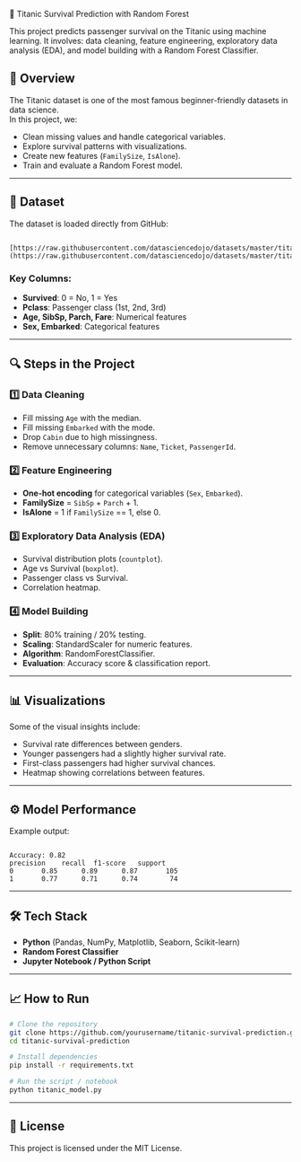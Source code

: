 🚢 Titanic Survival Prediction with Random Forest

This project predicts passenger survival on the Titanic using machine learning. 
It involves: data cleaning, feature engineering, exploratory data analysis (EDA), and model building with a Random Forest Classifier.

## 📌 Overview

The Titanic dataset is one of the most famous beginner-friendly datasets in data science.  
In this project, we:

- Clean missing values and handle categorical variables.
- Explore survival patterns with visualizations.
- Create new features (`FamilySize`, `IsAlone`).
- Train and evaluate a Random Forest model.

---

## 📂 Dataset

The dataset is loaded directly from GitHub:  
```

[https://raw.githubusercontent.com/datasciencedojo/datasets/master/titanic.csv](https://raw.githubusercontent.com/datasciencedojo/datasets/master/titanic.csv)

```

### Key Columns:
- **Survived**: 0 = No, 1 = Yes  
- **Pclass**: Passenger class (1st, 2nd, 3rd)  
- **Age, SibSp, Parch, Fare**: Numerical features  
- **Sex, Embarked**: Categorical features  

---

## 🔍 Steps in the Project

### 1️⃣ Data Cleaning
- Fill missing `Age` with the median.
- Fill missing `Embarked` with the mode.
- Drop `Cabin` due to high missingness.
- Remove unnecessary columns: `Name`, `Ticket`, `PassengerId`.

### 2️⃣ Feature Engineering
- **One-hot encoding** for categorical variables (`Sex`, `Embarked`).
- **FamilySize** = `SibSp` + `Parch` + 1.
- **IsAlone** = 1 if `FamilySize` == 1, else 0.

### 3️⃣ Exploratory Data Analysis (EDA)
- Survival distribution plots (`countplot`).
- Age vs Survival (`boxplot`).
- Passenger class vs Survival.
- Correlation heatmap.

### 4️⃣ Model Building
- **Split**: 80% training / 20% testing.
- **Scaling**: StandardScaler for numeric features.
- **Algorithm**: RandomForestClassifier.
- **Evaluation**: Accuracy score & classification report.

---

## 📊 Visualizations
Some of the visual insights include:
- Survival rate differences between genders.
- Younger passengers had a slightly higher survival rate.
- First-class passengers had higher survival chances.
- Heatmap showing correlations between features.

---

## ⚙️ Model Performance
Example output:
```

Accuracy: 0.82
precision    recall  f1-score   support
0       0.85      0.89      0.87       105
1       0.77      0.71      0.74        74

````

---

## 🛠️ Tech Stack
- **Python** (Pandas, NumPy, Matplotlib, Seaborn, Scikit-learn)
- **Random Forest Classifier**
- **Jupyter Notebook / Python Script**

---

## 📈 How to Run
```bash
# Clone the repository
git clone https://github.com/yourusername/titanic-survival-prediction.git
cd titanic-survival-prediction

# Install dependencies
pip install -r requirements.txt

# Run the script / notebook
python titanic_model.py
````

---

## 📜 License

This project is licensed under the MIT License.
